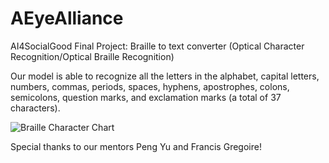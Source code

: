 # AEyeAlliance
AI4SocialGood Final Project: Braille to text converter (Optical Character Recognition/Optical Braille Recognition)

Our model is able to recognize all the letters in the alphabet, capital letters, numbers, commas, periods, spaces, hyphens, apostrophes, colons, semicolons, question marks, and exclamation marks (a total of 37 characters). 

![Braille Character Chart](https://github.com/HelenG123/aeye-alliance/blob/master/static/braille_character_chart.jpg)

Special thanks to our mentors Peng Yu and Francis Gregoire!

